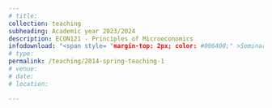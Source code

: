 ```yaml
---
# title: 
collection: teaching
subheading: Academic year 2023/2024
description: ECON121 - Principles of Microeconomics
infodownload: "<span style= "margin-top: 2px; color: #006400;" >Seminar leader</span>"
# type: 
permalink: /teaching/2014-spring-teaching-1
# venue: 
# date: 
# location: 

---
```



